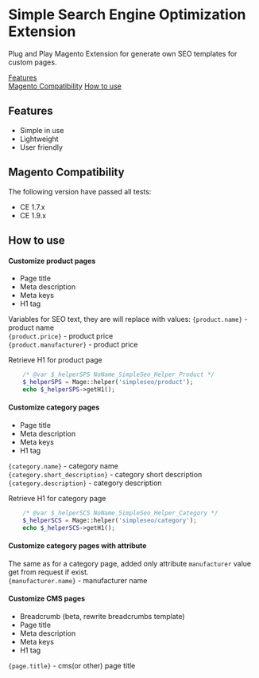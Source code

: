 # Simple Search Engine Optimization Extension

Plug and Play Magento Extension for generate own SEO templates for custom pages.

[Features](#features)  
[Magento Compatibility](#magento-compatibility)
[How to use](#how-to-use)   

## Features
- Simple in use
- Lightweight
- User friendly

## Magento Compatibility
The following version have passed all tests:
- CE 1.7.x
- CE 1.9.x

## How to use

#### Customize product pages
 - Page title
 - Meta description
 - Meta keys
 - H1 tag

Variables for SEO text, they are will replace with values:
`{product.name}`         - product name  
`{product.price}`        - product price  
`{product.manufacturer}` - product price  

Retrieve H1 for product page
```php
    /* @var $_helperSPS NoName_SimpleSeo_Helper_Product */
    $_helperSPS = Mage::helper('simpleseo/product');
    echo $_helperSPS->getH1();
```

#### Customize category pages
- Page title
- Meta description
- Meta keys
- H1 tag

`{category.name}`              - category name  
`{category.short_description}` - category short description  
`{category.description}`       - category description  

Retrieve H1 for category page
```php
    /* @var $_helperSCS NoName_SimpleSeo_Helper_Category */
    $_helperSCS = Mage::helper('simpleseo/category');
    echo $_helperSCS->getH1();
```

#### Customize category pages with attribute
The same as for a category page, added only attribute `manufacturer` value get from request if exist.  
`{manufacturer.name}` - manufacturer name

#### Customize CMS pages
- Breadcrumb (beta, rewrite breadcrumbs template)
- Page title
- Meta description
- Meta keys
- H1 tag

`{page.title}` - cms(or other) page title  
